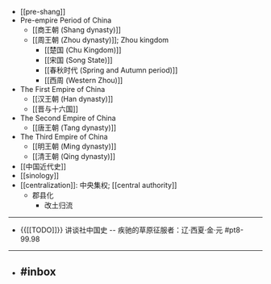 - [[pre-shang]]
- Pre-empire Period of China
    - [[商王朝 (Shang dynasty)]]
    - [[周王朝 (Zhou dynasty)]]; Zhou kingdom
        - [[楚国 (Chu Kingdom)]]
        - [[宋国 (Song State)]]
        - [[春秋时代 (Spring and Autumn period)]]
        - [[西周 (Western Zhou)]]
- The First Empire of China
    - [[汉王朝 (Han dynasty)]]
    - [[晋与十六国]]
- The Second Empire of China
    - [[唐王朝 (Tang dynasty)]]
- The Third Empire of China
    - [[明王朝 (Ming dynasty)]]
    - [[清王朝 (Qing dynasty)]]
- [[中国近代史]]
- [[sinology]]
- [[centralization]]: 中央集权; [[central authority]]
    - 郡县化
        - 改土归流
- ---
- {{[[TODO]]}} 讲谈社中国史 -- 疾驰的草原征服者：辽·西夏·金·元   #pt8-99.98 
- ---
- #inbox
    - 

